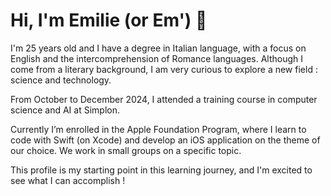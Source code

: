 # Hi, I'm Emilie (or Em') 👋

I'm 25 years old and I have a degree in Italian language, with a focus on English and the intercomprehension of Romance languages. 
Although I come from a literary background, I am very curious to explore a new field : science and technology.

From October to December 2024, I attended a training course in computer science and AI at Simplon. 

Currently I’m enrolled in the Apple Foundation Program, where I learn to code with Swift (on Xcode) and develop an iOS application on the theme of our choice. 
We work in small groups on a specific topic. 

This profile is my starting point in this learning journey, and I'm excited to see what I can accomplish !


